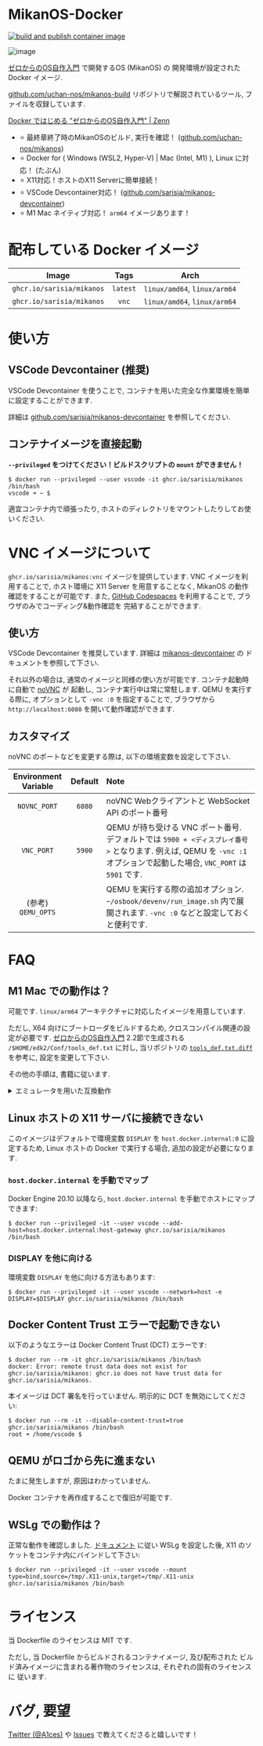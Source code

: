 # MikanOS-Docker

[![build and publish container image](https://github.com/sarisia/mikanos-docker/actions/workflows/publish-image.yml/badge.svg)](https://github.com/sarisia/mikanos-docker/actions/workflows/publish-image.yml)

![image](https://user-images.githubusercontent.com/33576079/112739400-29e73880-8faf-11eb-9f59-acca01470a62.png)

[ゼロからのOS自作入門](https://zero.osdev.jp/) で開発するOS (MikanOS) の
開発環境が設定された Docker イメージ.

[github.com/uchan-nos/mikanos-build](https://github.com/uchan-nos/mikanos-build)
リポジトリで解説されているツール, ファイルを収録しています.

[Docker ではじめる "ゼロからのOS自作入門" | Zenn](https://zenn.dev/sarisia/articles/6b57ea835344b6)

- :star: 最終章終了時のMikanOSのビルド, 実行を確認！ ([github.com/uchan-nos/mikanos](https://github.com/uchan-nos/mikanos))
- :star: Docker for ( Windows (WSL2, Hyper-V) | Mac (Intel, M1) ), Linux に対応！ (たぶん)
- :star: X11対応！ホストのX11 Serverに簡単接続！
- :star: VSCode Devcontainer対応！ ([github.com/sarisia/mikanos-devcontainer](https://github.com/sarisia/mikanos-devcontainer))
- :star: M1 Mac ネイティブ対応！ `arm64` イメージあります！

# 配布している Docker イメージ

| Image | Tags | Arch |
| :---: | :--: | :---: |
| `ghcr.io/sarisia/mikanos` | `latest` | `linux/amd64`, `linux/arm64` |
| `ghcr.io/sarisia/mikanos` | `vnc` | `linux/amd64`, `linux/arm64` |

# 使い方

## VSCode Devcontainer (推奨)

VSCode Devcontainer を使うことで,
コンテナを用いた完全な作業環境を簡単に設定することができます.

詳細は [github.com/sarisia/mikanos-devcontainer](https://github.com/sarisia/mikanos-devcontainer)
を参照してください.

## コンテナイメージを直接起動

**`--privileged` をつけてください！ビルドスクリプトの `mount` ができません！**

```
$ docker run --privileged --user vscode -it ghcr.io/sarisia/mikanos /bin/bash
vscode ➜ ~ $ 
```

適宜コンテナ内で頑張ったり, ホストのディレクトリをマウントしたりしてお使いください.

# VNC イメージについて

`ghcr.io/sarisia/mikanos:vnc` イメージを提供しています. VNC イメージを利用することで,
ホスト環境に X11 Server を用意することなく, MikanOS の動作確認をすることが可能です.
また, [GitHub Codespaces](https://github.com/features/codespaces) を利用することで, ブラウザのみでコーディング&動作確認を
完結することができます.

## 使い方

VSCode Devcontainer を推奨しています. 詳細は [mikanos-devcontainer](https://github.com/sarisia/mikanos-devcontainer#github-codespaces) の
ドキュメントを参照して下さい.

それ以外の場合は, 通常のイメージと同様の使い方が可能です. コンテナ起動時に自動で [noVNC](https://novnc.com/info.html) が
起動し, コンテナ実行中は常に常駐します. QEMU を実行する際に, オプションとして `-vnc :0` を指定することで,
ブラウザから `http://localhost:6080` を開いて動作確認ができます.

## カスタマイズ

noVNC のポートなどを変更する際は, 以下の環境変数を設定して下さい.

| Environment Variable | Default | Note |
| :---: | :---: | :---- |
| `NOVNC_PORT` | `6080` | noVNC Webクライアントと WebSocket API のポート番号 |
| `VNC_PORT` | `5900` | QEMU が待ち受ける VNC ポート番号. デフォルトでは `5900 + <ディスプレイ番号>` となります. 例えば, QEMU を `-vnc :1` オプションで起動した場合, `VNC_PORT` は `5901` です. |
| (参考) `QEMU_OPTS` | | QEMU を実行する際の追加オプション. `~/osbook/devenv/run_image.sh` 内で展開されます. `-vnc :0` などと設定しておくと便利です. |

# FAQ

## M1 Mac での動作は？

可能です. `linux/arm64` アーキテクチャに対応したイメージを用意しています.

ただし, X64 向けにブートローダをビルドするため, クロスコンパイル関連の設定が必要です.
[ゼロからのOS自作入門](https://zero.osdev.jp/) 2.2節で生成される `/$HOME/edk2/Conf/tools_def.txt`
に対し, 当リポジトリの [`tools_def.txt.diff`](tools_def.txt.diff) を参考に, 設定を変更して下さい.

その他の手順は, 書籍に従います.

<details>
<summary>エミュレータを用いた互換動作</summary>

書籍と違う設定を行うことに抵抗がある, もしくは前述の方法が上手く行かない場合は,
明示的に `linux/amd64` イメージを互換レイヤを通して利用することが可能です.

ただし, 互換レイヤを通すことでパフォーマンスは大きく劣化し, コンパイル時や
QEMU を用いたテスト動作時の速度は遅くなります.

互換レイヤを用いるには, `ghcr.io/sarisia/mikanos:amd64` イメージを取得した後,
コンテナ実行時に `--platform linux/amd64` を指定して実行してください:

```
$ docker run --platform linux/amd64 --privileged -it --user vscode ghcr.io/sarisia/mikanos:amd64 /bin/bash
```

</details>

## Linux ホストの X11 サーバに接続できない

このイメージはデフォルトで環境変数 `DISPLAY` を `host.docker.internal:0` に設定するため,
Linux ホストの Docker で実行する場合, 追加の設定が必要になります.

### `host.docker.internal` を手動でマップ

Docker Engine 20.10 以降なら, `host.docker.internal` を手動でホストにマップできます:

```
$ docker run --privileged -it --user vscode --add-host=host.docker.internal:host-gateway ghcr.io/sarisia/mikanos /bin/bash
```

### DISPLAY を他に向ける

環境変数 `DISPLAY` を他に向ける方法もあります:

```
$ docker run --privileged -it --user vscode --network=host -e DISPLAY=$DISPLAY ghcr.io/sarisia/mikanos /bin/bash
```

## Docker Content Trust エラーで起動できない

以下のようなエラーは Docker Content Trust (DCT) エラーです:

```
$ docker run --rm -it ghcr.io/sarisia/mikanos /bin/bash
docker: Error: remote trust data does not exist for ghcr.io/sarisia/mikanos: ghcr.io does not have trust data for ghcr.io/sarisia/mikanos.
```

本イメージは DCT 署名を行っていません. 明示的に DCT を無効にしてください:

```
$ docker run --rm -it --disable-content-trust=true ghcr.io/sarisia/mikanos /bin/bash
root ➜ /home/vscode $
```

## QEMU がロゴから先に進まない

たまに発生しますが, 原因はわかっていません.

Docker コンテナを再作成することで復旧が可能です.

## WSLg での動作は？

正常な動作を確認しました. [ドキュメント](https://github.com/microsoft/wslg) に従い WSLg を設定した後,
X11 のソケットをコンテナ内にバインドして下さい:

```
$ docker run --privileged -it --user vscode --mount type=bind,source=/tmp/.X11-unix,target=/tmp/.X11-unix ghcr.io/sarisia/mikanos /bin/bash
```


# ライセンス

当 Dockerfile のライセンスは MIT です.

ただし, 当 Dockerfile からビルドされるコンテナイメージ, 及び配布された
ビルド済みイメージに含まれる著作物のライセンスは, それぞれの固有のライセンスに
従います.

# バグ, 要望

[Twitter (@A1ces)](https://twitter.com/A1ces) や [Issues](https://github.com/sarisia/mikanos-docker/issues) で教えてくださると嬉しいです！
